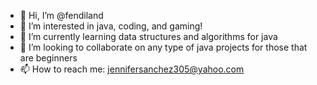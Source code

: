 - 👋 Hi, I’m @fendiland
- 👀 I’m interested in java, coding, and gaming!
- 🌱 I’m currently learning data structures and algorithms for java
- 💞️ I’m looking to collaborate on any type of java projects for those that are beginners
- 📫 How to reach me: jennifersanchez305@yahoo.com

<!---
fendiland/fendiland is a ✨ special ✨ repository because its `README.md` (this file) appears on your GitHub profile.
You can click the Preview link to take a look at your changes.
--->
